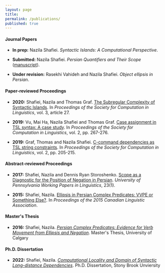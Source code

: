 ```yaml
---
layout: page
title: 
permalink: /publications/
published: true
---
```

#### Journal Papers

- **In prep:** Nazila Shafiei. *Syntactic Islands: A Computational Perspective*.

- **Submitted:** Nazila Shafiei. *Persian Quantifiers and Their Scope* (<A HREF="Shafiei- Persian Quantifiers.pdf">manuscript</A>).

- **Under revision:** 	Rasekhi Vahideh and Nazila Shafiei. *Object ellipsis in Persian*.

#### Paper-reviewed Proceedings

- **2020:**	Shafiei, Nazila and Thomas Graf. [The Subregular Complexity of Syntactic Islands](https://scholarworks.umass.edu/scil/vol3/iss1/27/). In *Proceedings of the Society for Computation in Linguistics*, vol. 3, article 27.  

- **2019:**	Vu, Mai Ha, Nazila Shafiei and Thomas Graf. [Case assignment in TSL syntax: A case study](https://scholarworks.umass.edu/scil/vol2/iss1/28/). In *Proceedings of the Society for Computation in Linguistics*, vol. 2, pp. 267-276.

- **2019:**	Graf, Thomas and Nazila Shafiei. [C-command dependencies as TSL string constraints](https://scholarworks.umass.edu/scil/vol2/iss1/22/). In *Proceedings of the Society for Computation in Linguistics*, vol. 2, pp. 205-215.


#### Abstract-reviewed Proceedings

- **2017:**	Shafiei, Nazila and Dennis Ryan Storoshenko. [Scope as a Diagnostic for the Position of Negation in Persian](https://repository.upenn.edu/cgi/viewcontent.cgi?article=1967&context=pwpl). *University of Pennsylvania Working Papers in Linguistics*, 23(1).

- **2015:**	Shafiei, Nazila. [Ellipsis in Persian Complex Predicates: VVPE or Something Else?](http://cla-acl.ca/wp-content/uploads/Shafiei-2015.pdf). In *Proceedings of the 2015 Canadian Linguistic Association*. 

#### Master's Thesis

- **2016:** Shafiei, Nazila. *[Persian Complex Predicates: Evidence for Verb Movement from Ellipsis and Negation](https://prism.ucalgary.ca/bitstream/handle/11023/2952/ucalgary_2016_shafieiilkhechy_nazila.pdf;jsessionid=B3346904ABBECC29AAC010EC4B22BFE5?sequence=1)*. Master's Thesis, University of Calgary

#### Ph.D. Dissertation

- **2022:** Shafiei, Nazila. *<A HREF="Nazila-Thesis.pdf">Computational Locality and Domain of Syntactic Long-distance Dependencies</A>*. Ph.D. Dissertation, Stony Brook Unviersity
